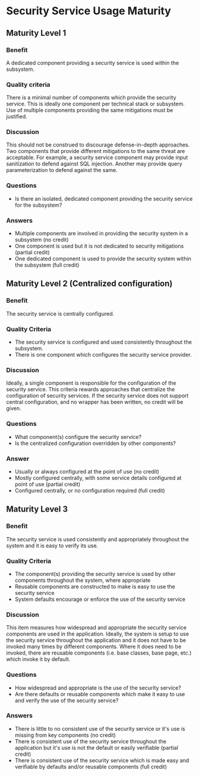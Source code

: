 # Security Service Usage Maturity

## Maturity Level 1

### Benefit

A dedicated component providing a security service is used within the subsystem.

### Quality criteria

There is a minimal number of components which provide the security service. This is ideally one component per technical stack or subsystem. Use of multiple components providing the same mitigations must be justified.

### Discussion

This should not be construed to discourage defense-in-depth approaches. Two components that provide different mitigations to the same threat are acceptable. For example, a security service component may provide input sanitization to defend against SQL injection. Another may provide query parameterization to defend against the same.

### Questions

- Is there an isolated, dedicated component providing the security service for the subsystem?

### Answers

- Multiple components are involved in providing the security system in a subsystem (no credit)
- One component is used but it is not dedicated to security mitigations (partial credit)
- One dedicated component is used to provide the security system within the subsystem (full credit)

## Maturity Level 2 (Centralized configuration)

### Benefit

The security service is centrally configured.

### Quality Criteria

- The security service is configured and used consistently throughout the subsystem.
- There is one component which configures the security service provider.

### Discussion

Ideally, a single component is responsible for the configuration of the security service. This criteria rewards approaches that centralize the configuration of security services. If the security service does not support central configuration, and no wrapper has been written, no credit will be given.

### Questions

- What component(s) configure the security service?
- Is the centralized configuration overridden by other components?

### Answer

- Usually or always configured at the point of use (no credit)
- Mostly configured centrally, with some service details configured at point of use (partial credit)
- Configured centrally, or no configuration required (full credit)

## Maturity Level 3

### Benefit

The security service is used consistently and appropriately throughout the system and it is easy to verify its use.

### Quality Criteria

- The component(s) providing the security service is used by other components throughout the system, where appropriate
- Reusable components are constructed to make is easy to use the security service 
- System defaults encourage or enforce the use of the security service

### Discussion

This item measures how widespread and appropriate the security service components are used in the application. Ideally, the system is setup to use the security service throughout the application and it does not have to be invoked many times by different components. Where it does need to be invoked, there are reusable components (i.e. base classes, base page, etc.) which invoke it by default.

### Questions

- How widespread and appropriate is the use of the security service?
- Are there defaults or reusable components which make it easy to use and verify the use of the security service?

### Answers

- There is little to no consistent use of the security service or it's use is missing from key components (no credit)
- There is consistent use of the security service throughout the application but it's use is not the default or easily verifiable (partial credit)
- There is consistent use of the security service which is made easy and verifiable by defaults and/or reusable components (full credit)
